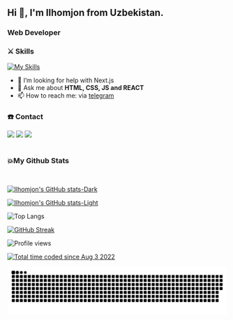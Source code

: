 ## Hi 👋, I'm Ilhomjon from Uzbekistan.
### Web Developer

### ⚔️ Skills

[![My Skills](https://skills.thijs.gg/icons?i=html,css,scss,js,ts,react,redux,firebase&theme=light)](https://skills.thijs.gg)
        

- 🤔 I’m looking for help with Next.js 
- 💬 Ask me about **HTML, CSS, JS and REACT** 
- 📫 How to reach me: via [telegram](https://t.me/ilhomjondev) 
### :phone: Contact
 <div style:"display: "inline-block">
   <a href="https://www.linkedin.com/in/ilhomjon-isaqjonov/" target="_blank"><img src="https://img.shields.io/badge/-LinkedIn-%230077B5?style=for-the-badge&logo=linkedin&logoColor=white" target="_blank"></a> 
   <a href="https://instagram.com/ilhomjon.isaqjonov" target="_blank"><img src="https://img.shields.io/badge/-Instagram-%23E4405F?style=for-the-badge&logo=instagram&logoColor=white" target="_blank"></a>
   <a href = "mailto: ilhomjonisoqjov2@gmail.com"><img src="https://img.shields.io/badge/-Gmail-%23333?style=for-the-badge&logo=gmail&logoColor=white" target="_blank"> </a>
 <br/>
</div>
<br/>

### :boom:My Github Stats

<br>

[![Ilhomjon's GitHub stats-Dark](https://github-readme-stats.vercel.app/api?username=ilhomjon003&show_icons=true&theme=dark#gh-dark-mode-only)](https://github.com/anuraghazra/github-readme-stats#gh-dark-mode-only)
<br>

[![Ilhomjon's GitHub stats-Light](https://github-readme-stats.vercel.app/api?username=ilhomjon003&show_icons=true&theme=default#gh-light-mode-only)](https://github.com/anuraghazra/github-readme-stats#gh-light-mode-only)

![Top Langs](https://github-readme-stats.vercel.app/api/top-langs/?username=ilhomjon003&theme=dark)


[![GitHub Streak](http://github-readme-streak-stats.herokuapp.com?user=ilhomjon003&theme=dark)](https://git.io/streak-stats)

![Profile views](https://gpvc.arturio.dev/ilhomjon003)

<a href="https://wakatime.com/@96c624d1-0b41-48bb-b954-a9efd41cfa9d"><img src="https://wakatime.com/badge/user/96c624d1-0b41-48bb-b954-a9efd41cfa9d.svg" alt="Total time coded since Aug 3 2022" /></a>

![Snake animation](https://github.com/ilhomjon003/ilhomjon003/blob/output/github-contribution-grid-snake.svg)
